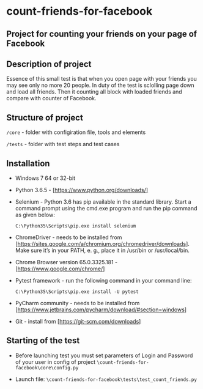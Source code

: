 # count-friends-for-facebook
Project for counting your friends on your page of Facebook 
-------------
## Description of project

Essence of this small test is that when you open page with your friends you may see only no more 20 people. In duty of the test is sclolling page down and load all friends. Then it counting all block with loaded friends and compare with counter of Facebook.   

## Structure of project

`/core`  - folder with configiration file, tools and elements

`/tests` - folder with test steps and test cases

## Installation
* Windows 7 64 or 32-bit
* Python 3.6.5 - [https://www.python.org/downloads/]
* Selenium - Python 3.6 has pip available in the standard library. Start a command prompt using the cmd.exe program and run the pip command as given below: 

   `C:\Python35\Scripts\pip.exe install selenium`
* ChromeDriver - needs to be installed from [https://sites.google.com/a/chromium.org/chromedriver/downloads]. 
Make sure it’s in your PATH, e. g., place it in /usr/bin or /usr/local/bin.
* Chrome Browser version 65.0.3325.181 - [https://www.google.com/chrome/]
* Pytest framework - run the following command in your command line:
   
   `C:\Python35\Scripts\pip.exe install -U pytest`
* PyCharm community - needs to be installed from [https://www.jetbrains.com/pycharm/download/#section=windows]
* Git - install from [https://git-scm.com/downloads]

## Starting of the test
* Before launching test you must set parameters of Login and Password of your user in config of project
  `\count-friends-for-facebook\core\config.py`
  
* Launch file:
  `\count-friends-for-facebook\tests\test_count_friends.py`
